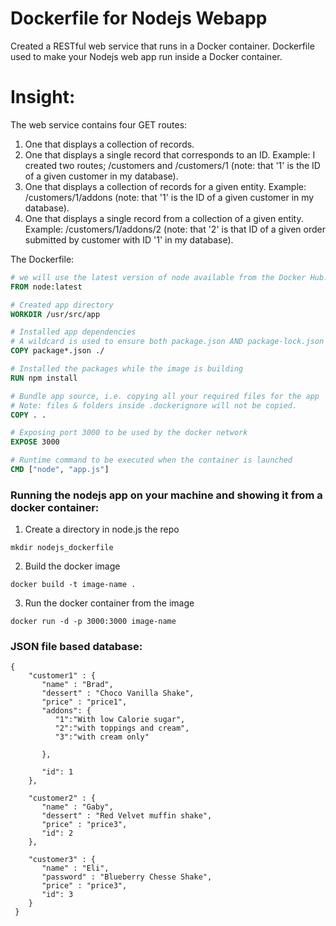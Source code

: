 # Dockerfile for Nodejs Webapp

Created a RESTful web service that runs in a Docker container.
Dockerfile used to make your Nodejs web app run inside a Docker container.

# Insight:
The web service contains four GET routes:
1) One that displays a collection of records.
2) One that displays a single record that corresponds to an ID. Example: I created two routes; /customers and /customers/1 (note: that '1' is the ID of a given customer in my database).
3) One that displays a collection of records for a given entity. Example: /customers/1/addons (note: that '1' is the ID of a given customer in my database).
4) One that displays a single record from a collection of a given entity. Example: /customers/1/addons/2 (note: that '2' is that ID of a given order submitted by customer with ID '1' in my database).


The Dockerfile:

```dockerfile
# we will use the latest version of node available from the Docker Hub.
FROM node:latest

# Created app directory
WORKDIR /usr/src/app

# Installed app dependencies
# A wildcard is used to ensure both package.json AND package-lock.json are copied
COPY package*.json ./

# Installed the packages while the image is building
RUN npm install

# Bundle app source, i.e. copying all your required files for the app
# Note: files & folders inside .dockerignore will not be copied.
COPY . .

# Exposing port 3000 to be used by the docker network
EXPOSE 3000

# Runtime command to be executed when the container is launched
CMD ["node", "app.js"]
```

### Running the nodejs app on your machine and showing it from a docker container: 


1) Create a directory in node.js the repo

```
mkdir nodejs_dockerfile
```

2) Build the docker image

```
docker build -t image-name .
```

3) Run the docker container from the image

```
docker run -d -p 3000:3000 image-name
```
### JSON file based database:
```
{
    "customer1" : {
       "name" : "Brad",
       "dessert" : "Choco Vanilla Shake",
       "price" : "price1",
       "addons": {
          "1":"With low Calorie sugar",
          "2":"with toppings and cream",
          "3":"with cream only"

       },  
       
       "id": 1
    },
    
    "customer2" : {
       "name" : "Gaby",
       "dessert" : "Red Velvet muffin shake",
       "price" : "price3",
       "id": 2
    },
    
    "customer3" : {
       "name" : "Eli",
       "password" : "Blueberry Chesse Shake",
       "price" : "price3",
       "id": 3
    }
 }

```

